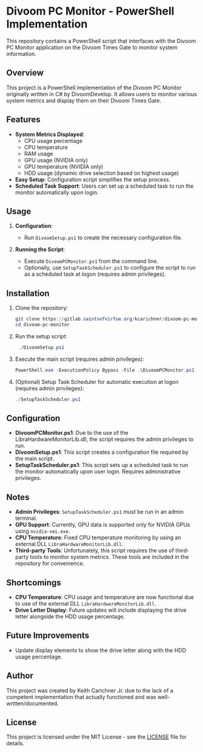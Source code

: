 # Divoom PC Monitor - PowerShell Implementation

This repository contains a PowerShell script that interfaces with the Divoom PC Monitor application on the Divoom Times Gate to monitor system information.

## Overview

This project is a PowerShell implementation of the Divoom PC Monitor originally written in C# by DivoomDevelop. It allows users to monitor various system metrics and display them on their Divoom Times Gate.

## Features

- **System Metrics Displayed**: 
  - CPU usage percentage
  - CPU temperature
  - RAM usage
  - GPU usage (NVIDIA only)
  - GPU temperature (NVIDIA only)
  - HDD usage (dynamic drive selection based on highest usage)
- **Easy Setup**: Configuration script simplifies the setup process.
- **Scheduled Task Support**: Users can set up a scheduled task to run the monitor automatically upon login.

## Usage

1. **Configuration**: 
   - Run `DivoomSetup.ps1` to create the necessary configuration file.
   
2. **Running the Script**:
   - Execute `DivoomPCMonitor.ps1` from the command line.
   - Optionally, use `SetupTaskScheduler.ps1` to configure the script to run as a scheduled task at logon (requires admin privileges).

## Installation

1. Clone the repository:
   ```powershell
   git clone https://gitlab.saintsofvirtue.org/kcarichner/divoom-pc-monitor.git
   cd divoom-pc-monitor
   ```

2. Run the setup script:
   ```powershell
    ./DivoomSetup.ps1
   ```

3. Execute the main script (requires admin privileges):
   ```powershell
   PowerShell.exe -ExecutionPolicy Bypass -File .\DivoomPCMonitor.ps1 -IntervalInSeconds 10 -Verbose
   ```

4. (Optional) Setup Task Scheduler for automatic execution at logon (requires admin privileges):
   ```powershell
   ./SetupTaskScheduler.ps1
   ```

## Configuration

- **DivoomPCMonitor.ps1**: Due to the use of the LibraHardwareMonitorLib.dll, the script requires the admin privileges to run.
- **DivoomSetup.ps1**: This script creates a configuration file required by the main script.
- **SetupTaskScheduler.ps1**: This script sets up a scheduled task to run the monitor automatically upon user login. Requires administrative privileges.

## Notes

- **Admin Privileges**: `SetupTaskScheduler.ps1` must be run in an admin terminal.
- **GPU Support**: Currently, GPU data is supported only for NVIDIA GPUs using `nvidia-smi.exe`.
- **CPU Temperature**: Fixed CPU temperature monitoring by using an external DLL `LibraHardwareMonitorLib.dll`.
- **Third-party Tools**: Unfortunately, this script requires the use of third-party tools to monitor system metrics. These tools are included in the repository for convenience.

## Shortcomings

- **CPU Temperature**: CPU usage and temperature are now functional due to use of the external DLL `LibraHardwareMonitorLib.dll`.
- **Drive Letter Display**: Future updates will include displaying the drive letter alongside the HDD usage percentage.

## Future Improvements

- Update display elements to show the drive letter along with the HDD usage percentage.

## Author

This project was created by Keith Carichner Jr. due to the lack of a competent implementation that actually functioned and was well-written/documented.

## License

This project is licensed under the MIT License - see the [LICENSE](LICENSE) file for details.
